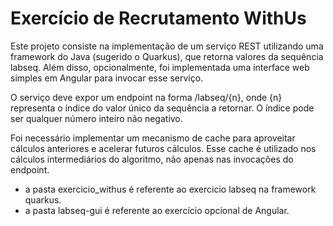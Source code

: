 # Exercício de Recrutamento WithUs

Este projeto consiste na implementação de um serviço REST utilizando uma framework do Java (sugerido o Quarkus), que retorna valores da sequência labseq. 
Além disso, opcionalmente, foi implementada uma interface web simples em Angular para invocar esse serviço.

O serviço deve expor um endpoint na forma <baseurl>/labseq/{n}, onde {n} representa o índice do valor único da sequência a retornar. 
O índice pode ser qualquer número inteiro não negativo.

Foi necessário implementar um mecanismo de cache para aproveitar cálculos anteriores e acelerar futuros cálculos. 
Esse cache é utilizado nos cálculos intermediários do algoritmo, não apenas nas invocações do endpoint.

* a pasta exercicio_withus é referente ao exercicio labseq na framework quarkus.
* a pasta labseq-gui é referente ao exercício opcional de Angular.
